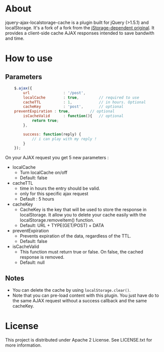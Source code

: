 # About 
jquery-ajax-localstorage-cache is a plugin built for jQuery (>1.5.1) and localStorage. It's a fork of a fork from the [jStorage-dependent original](https://github.com/nectify/jquery-ajax-jstorage-cache). It provides a client-side cache AJAX responses intended to save bandwith and time. 

# How to use 

## Parameters
```javascript
	$.ajax({
		url               : '/post',
		localCache        : true,         // required to use
		cacheTTL          : 1,            // in hours. Optional
		cacheKey          : 'post',       // optional
    preventExpiration : true,         // optional
		isCacheValid      : function(){   // optional
			return true;
		},

		success: function(reply) {
			// i can play with my reply ! 
		}
	});
```
On your AJAX request you get 5 new parameters :

* localCache
	* Turn localCache on/off
	* Default: false
* cacheTTL
    * time in hours the entry should be valid. 
    * only for this specific ajax request
    * Default : 5 hours
* cacheKey
	* CacheKey is the key that will be used to store the response in localStorage. It allow you to delete your cache easily with the localStorage.removeItem() function.
	* Default: URL + TYPE(GET/POST) + DATA
* preventExpiration
  * Prevents expiration of the data, regardless of the TTL.
  * Default: false
* isCacheValid
	* This function must return true or false. On false, the cached response is removed.
	* Default: null

## Notes

* You can delete the cache by using ```localStorage.clear()```.
* Note that you can pre-load content with this plugin. You just have do to the same AJAX request without a success callback and the same cacheKey.

# License

This project is distributed under Apache 2 License. See LICENSE.txt for more information.
